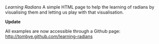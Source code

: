 *Learning Radians*
A simple HTML page to help the learning of radians by visualising them and letting us play with that visualisation.

**Update**

All examples are now accessible through a Github page: http://tombye.github.com/learning-radians

